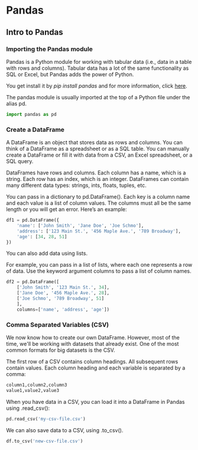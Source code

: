 # Pandas 

## Intro to Pandas 

### Importing the Pandas module

Pandas is a Python module for working with tabular data (i.e., data in a table with rows and columns). Tabular data has a lot of the same functionality as SQL or Excel, but Pandas adds the power of Python.

You get install it by *pip install pandas* and for more information, click [here](https://pandas.pydata.org/getpandas.html). 

The pandas module is usually imported at the top of a Python file under the alias pd.
```python
import pandas as pd
```

### Create a DataFrame

A DataFrame is an object that stores data as rows and columns. You can think of a DataFrame as a spreadsheet or as a SQL table. You can manually create a DataFrame or fill it with data from a CSV, an Excel spreadsheet, or a SQL query.

DataFrames have rows and columns. Each column has a name, which is a string. Each row has an index, which is an integer. DataFrames can contain many different data types: strings, ints, floats, tuples, etc.

You can pass in a dictionary to pd.DataFrame(). Each key is a column name and each value is a list of column values. The columns must all be the same length or you will get an error. Here’s an example:
```python
df1 = pd.DataFrame({
    'name': ['John Smith', 'Jane Doe', 'Joe Schmo'],
    'address': ['123 Main St.', '456 Maple Ave.', '789 Broadway'],
    'age': [34, 28, 51]
})
```
You can also add data using lists.

For example, you can pass in a list of lists, where each one represents a row of data. Use the keyword argument columns to pass a list of column names.
```python
df2 = pd.DataFrame([
    ['John Smith', '123 Main St.', 34],
    ['Jane Doe', '456 Maple Ave.', 28],
    ['Joe Schmo', '789 Broadway', 51]
    ],
    columns=['name', 'address', 'age'])
```

### Comma Separated Variables (CSV)

We now know how to create our own DataFrame. However, most of the time, we'll be working with datasets that already exist. One of the most common formats for big datasets is the CSV.

The first row of a CSV contains column headings. All subsequent rows contain values. Each column heading and each variable is separated by a comma:
```python
column1,column2,column3
value1,value2,value3
```

When you have data in a CSV, you can load it into a DataFrame in Pandas using .read_csv():
```python
pd.read_csv('my-csv-file.csv')
```

We can also save data to a CSV, using .to_csv().
```python
df.to_csv('new-csv-file.csv')
```